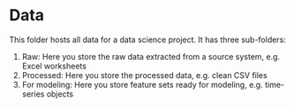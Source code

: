 # Data 

This folder hosts all data for a data science project. It has three sub-folders:

1. Raw: Here you store the raw data extracted from a source system, e.g. Excel worksheets 
2. Processed: Here you store the processed data, e.g. clean CSV files 
3. For modeling: Here you store feature sets ready for modeling, e.g. time-series objects 
